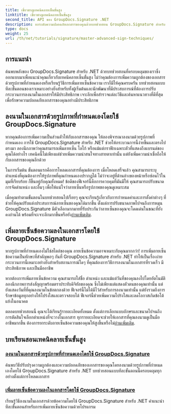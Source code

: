 ```yaml
---
title: เชี่ยวชาญเทคนิคลายเซ็นขั้นสูง
linktitle: เชี่ยวชาญเทคนิคลายเซ็นขั้นสูง
second_title: API ของ GroupDocs.Signature .NET
description: ยกระดับความปลอดภัยเอกสารของคุณด้วยบทช่วยสอน GroupDocs.Signature สำหรับ .NET เรียนรู้เทคนิคลายเซ็นขั้นสูง ตั้งแต่รูปภาพที่กำหนดเองไปจนถึงลายเซ็นข้อความ
type: docs
weight: 25
url: /th/net/tutorials/signature/master-advanced-sign-techniques/
---
```

## การแนะนำ

ค้นพบพลังของ GroupDocs.Signature สำหรับ .NET ด้วยบทช่วยสอนที่ครอบคลุมของเราซึ่งออกแบบมาเพื่อแนะนำคุณเกี่ยวกับเทคนิคลายเซ็นขั้นสูง ไม่ว่าคุณต้องการเพิ่มความถูกต้องของเอกสารด้วยรูปภาพที่กำหนดเองหรือเรียนรู้วิธีการเพิ่มลายเซ็นข้อความ เราก็มีให้คุณครบครัน บทช่วยสอนแบบทีละขั้นตอนของเราเหมาะอย่างยิ่งสำหรับทั้งผู้เริ่มต้นและนักพัฒนาที่มีประสบการณ์ที่ต้องการปรับกระบวนการลงนามในเอกสารให้มีประสิทธิภาพ เจาะลึกเพื่อสำรวจแต่ละวิธีและค้นหาแนวทางที่ดีที่สุดเพื่อรักษาความปลอดภัยเอกสารของคุณอย่างมีประสิทธิภาพ 

## ลงนามในเอกสารด้วยรูปภาพที่กำหนดเองโดยใช้ GroupDocs.Signature
หากคุณต้องการเพิ่มความเป็นส่วนตัวให้กับเอกสารของคุณ ให้ลองพิจารณาลงนามด้วยรูปภาพที่กำหนดเอง การใช้ GroupDocs.Signature สำหรับ .NET ช่วยให้กระบวนการนี้ง่ายขึ้นและตรงไปตรงมา ลองนึกภาพว่าคุณสามารถเพิ่มลายเซ็น โลโก้ หรือแม้แต่กราฟิกเฉพาะตัวที่แสดงถึงแบรนด์ของคุณได้อย่างไร เทคนิคนี้ไม่เพียงแต่ช่วยเพิ่มความน่าสนใจทางสายตาเท่านั้น แต่ยังเพิ่มความน่าเชื่อถือให้กับเอกสารของคุณอีกด้วย

ในการเริ่มต้น ขั้นตอนแรกคือการโหลดเอกสารที่คุณต้องการ เมื่อโหลดเสร็จแล้ว คุณสามารถระบุตำแหน่งที่คุณต้องการให้รูปภาพที่คุณกำหนดเองปรากฏได้ ไม่ว่าจะอยู่ที่ด้านล่างของหน้าหรือซ่อนไว้ในมุมที่เรียบร้อย ก็ขึ้นอยู่กับคุณทั้งหมด! ข้อดีของฟีเจอร์นี้คือการควบคุมที่มันมีให้ คุณสามารถปรับขนาด การจัดตำแหน่ง และอื่นๆ เพื่อให้แน่ใจว่าลายเซ็นหรือรูปภาพของคุณดูเหมาะสม

เมื่อคุณทำตามขั้นตอนในบทช่วยสอนไปเรื่อยๆ คุณจะเรียนรู้เกี่ยวกับการกำหนดค่าและการตั้งค่าต่างๆ ที่ช่วยให้คุณปรับแต่งประสบการณ์ลายเซ็นของคุณได้มากขึ้น ตั้งแต่การปรับขนาดภาพไปจนถึงการหมุน GroupDocs.Signature มีตัวเลือกมากมายที่รับประกันว่าลายเซ็นของคุณจะโดดเด่นในขณะที่ยังคงอ่านได้ พร้อมที่จะเจาะลึกมากขึ้นหรือยัง[อ่านเพิ่มเติม](./sign-documents-with-custom-image/).

## เพิ่มลายเซ็นข้อความลงในเอกสารโดยใช้ GroupDocs.Signature
หากรูปภาพที่กำหนดเองไม่ใช่สไตล์ของคุณ ลายเซ็นข้อความอาจเหมาะกับคุณมากกว่า! การเพิ่มลายเซ็นข้อความเป็นทักษะที่สำคัญพอๆ กันที่ GroupDocs.Signature สำหรับ .NET ทำให้เป็นเรื่องง่าย กระบวนการนี้เหมาะอย่างยิ่งสำหรับสถานการณ์ใดๆ ที่คุณต้องการวิธีการลงนามในเอกสารที่รวดเร็ว มีประสิทธิภาพ และเป็นมืออาชีพ

หากต้องการเพิ่มลายเซ็นข้อความ คุณสามารถใส่ชื่อ ตำแหน่ง และแม้แต่วันที่ของคุณลงไปโดยอัตโนมัติ ลองนึกภาพการส่งสัญญาพร้อมตราประทับดิจิทัลของคุณ ซึ่งไม่เพียงแต่แสดงตัวตนของคุณเท่านั้น แต่ยังแสดงวันที่ที่คุณลงนามในข้อตกลงด้วย ฟีเจอร์นี้ไม่ได้มีไว้สำหรับการลงนามเท่านั้น แต่ยังรวมถึงการรักษาข้อมูลทุกอย่างให้โปร่งใสและตรวจสอบได้ ฟีเจอร์นี้ช่วยเพิ่มความโปร่งใสและลดโอกาสเกิดข้อโต้แย้งในอนาคต

 ตลอดบทช่วยสอนนี้ คุณจะได้เรียนรู้รายละเอียดทั้งหมด ตั้งแต่การเลือกแบบอักษรและขนาดไปจนถึงการตัดสินใจเลือกตำแหน่งที่จะวางในเอกสาร ทุกรายละเอียดจะช่วยให้เอกสารที่คุณลงนามดูเป็นมืออาชีพมากขึ้น ต้องการยกระดับลายเซ็นข้อความของคุณให้สูงขึ้นหรือไม่[อ่านเพิ่มเติม](./add-text-signatures-to-documents/).

## บทเรียนสอนเทคนิคลายเซ็นขั้นสูง
### [ลงนามในเอกสารด้วยรูปภาพที่กำหนดเองโดยใช้ GroupDocs.Signature](./sign-documents-with-custom-image/)
ค้นพบวิธีปรับปรุงความถูกต้องและความปลอดภัยของเอกสารของคุณโดยลงนามด้วยรูปภาพที่กำหนดเองโดยใช้ GroupDocs.Signature สำหรับ .NET บทช่วยสอนแบบทีละขั้นตอนนี้ครอบคลุมทุกอย่างตั้งแต่การโหลดเอกสาร
### [เพิ่มลายเซ็นข้อความลงในเอกสารโดยใช้ GroupDocs.Signature](./add-text-signatures-to-documents/)
เรียนรู้วิธีลงนามในเอกสารด้วยข้อความโดยใช้ GroupDocs.Signature สำหรับ .NET คำแนะนำทีละขั้นตอนสำหรับการเพิ่มลายเซ็นข้อความด้วยโปรแกรม